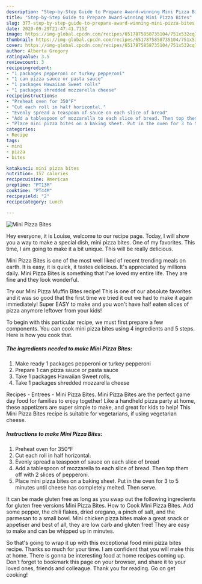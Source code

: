 ```yaml
---
description: "Step-by-Step Guide to Prepare Award-winning Mini Pizza Bites"
title: "Step-by-Step Guide to Prepare Award-winning Mini Pizza Bites"
slug: 377-step-by-step-guide-to-prepare-award-winning-mini-pizza-bites
date: 2020-09-29T21:47:41.715Z
image: https://img-global.cpcdn.com/recipes/6517875858735104/751x532cq70/mini-pizza-bites-recipe-main-photo.jpg
thumbnail: https://img-global.cpcdn.com/recipes/6517875858735104/751x532cq70/mini-pizza-bites-recipe-main-photo.jpg
cover: https://img-global.cpcdn.com/recipes/6517875858735104/751x532cq70/mini-pizza-bites-recipe-main-photo.jpg
author: Alberta Gregory
ratingvalue: 3.5
reviewcount: 3
recipeingredient:
- "1 packages pepperoni or turkey pepperoni"
- "1 can pizza sauce or pasta sauce"
- "1 packages Hawaiian Sweet rolls"
- "1 packages shredded mozzarella cheese"
recipeinstructions:
- "Preheat oven for 350°F"
- "Cut each roll in half horizontal."
- "Evenly spread a teaspoon of sauce on each slice of bread"
- "Add a tablespoon of mozzarella to each slice of bread. Then top them off with 2 slices of pepperoni."
- "Place mini pizza bites on a baking sheet. Put in the oven for 3 to 5 minutes until cheese has completely melted. Then serve."
categories:
- Recipe
tags:
- mini
- pizza
- bites

katakunci: mini pizza bites 
nutrition: 157 calories
recipecuisine: American
preptime: "PT13M"
cooktime: "PT44M"
recipeyield: "2"
recipecategory: Lunch

---
```



![Mini Pizza Bites](https://img-global.cpcdn.com/recipes/6517875858735104/751x532cq70/mini-pizza-bites-recipe-main-photo.jpg)

Hey everyone, it is Louise, welcome to our recipe page. Today, I will show you a way to make a special dish, mini pizza bites. One of my favorites. This time, I am going to make it a bit unique. This will be really delicious.

Mini Pizza Bites is one of the most well liked of recent trending meals on earth. It is easy, it is quick, it tastes delicious. It's appreciated by millions daily. Mini Pizza Bites is something that I've loved my entire life. They are fine and they look wonderful.

Try our Mini Pizza Muffin Bites recipe! This is one of our absolute favorites and it was so good that the first time we tried it out we had to make it again immediately! Super EASY to make and you won&#39;t have half eaten slices of pizza anymore leftover from your kids!


To begin with this particular recipe, we must first prepare a few components. You can cook mini pizza bites using 4 ingredients and 5 steps. Here is how you cook that.

<!--inarticleads1-->

##### The ingredients needed to make Mini Pizza Bites:

1. Make ready 1 packages pepperoni or turkey pepperoni
1. Prepare 1 can pizza sauce or pasta sauce
1. Take 1 packages Hawaiian Sweet rolls,
1. Take 1 packages shredded mozzarella cheese


Recipes - Entrees - Mini Pizza Bites. Mini Pizza Bites are the perfect game day food for families to enjoy together! Like a handheld pizza party at home, these appetizers are super simple to make, and great for kids to help! This Mini Pizza Bites recipe is suitable for vegetarians, if using vegetarian cheese. 

<!--inarticleads2-->

##### Instructions to make Mini Pizza Bites:

1. Preheat oven for 350°F
1. Cut each roll in half horizontal.
1. Evenly spread a teaspoon of sauce on each slice of bread
1. Add a tablespoon of mozzarella to each slice of bread. Then top them off with 2 slices of pepperoni.
1. Place mini pizza bites on a baking sheet. Put in the oven for 3 to 5 minutes until cheese has completely melted. Then serve.


It can be made gluten free as long as you swap out the following ingredients for gluten free versions Mini Pizza Bites. How to Cook Mini Pizza Bites. Add some pepper, the chili flakes, dried oregano, a pinch of salt, and the parmesan to a small bowl. Mini chicken pizza bites make a great snack or appetiser and best of all, they are low carb and gluten free! They are easy to make and can be whipped up in minutes. 

So that's going to wrap it up with this exceptional food mini pizza bites recipe. Thanks so much for your time. I am confident that you will make this at home. There is gonna be interesting food at home recipes coming up. Don't forget to bookmark this page on your browser, and share it to your loved ones, friends and colleague. Thank you for reading. Go on get cooking!
